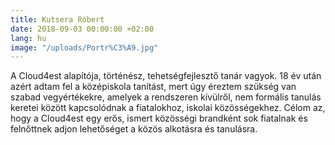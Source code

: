 ```yaml
---
title: Kutsera Róbert
date: 2018-09-03 00:00:00 +02:00
lang: hu
image: "/uploads/Portr%C3%A9.jpg"
---
```


A Cloud4est alapítója, történész, tehetségfejlesztő tanár vagyok. 18 év után azért adtam fel a középiskola tanítást, mert úgy éreztem szükség van szabad vegyértékekre, amelyek a rendszeren kívülről, nem formális tanulás keretei között kapcsolódnak a fiatalokhoz, iskolai közösségekhez. Célom az, hogy a Cloud4est egy erős, ismert közösségi brandként sok fiatalnak és felnőttnek adjon lehetőséget a közös alkotásra és tanulásra.  